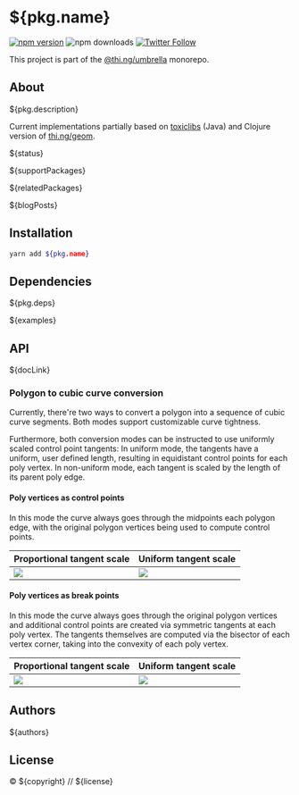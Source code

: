 # ${pkg.name}

[![npm version](https://img.shields.io/npm/v/${pkg.name}.svg)](https://www.npmjs.com/package/${pkg.name})
![npm downloads](https://img.shields.io/npm/dm/${pkg.name}.svg)
[![Twitter Follow](https://img.shields.io/twitter/follow/thing_umbrella.svg?style=flat-square&label=twitter)](https://twitter.com/thing_umbrella)

This project is part of the
[@thi.ng/umbrella](https://github.com/thi-ng/umbrella/) monorepo.

<!-- TOC -->

## About

${pkg.description}

Current implementations partially based on
[toxiclibs](http://toxiclibs.org) (Java) and Clojure version of
[thi.ng/geom](http://thi.ng/geom).

${status}

${supportPackages}

${relatedPackages}

${blogPosts}

## Installation

```bash
yarn add ${pkg.name}
```

## Dependencies

${pkg.deps}

${examples}

## API

${docLink}

### Polygon to cubic curve conversion

Currently, there're two ways to convert a polygon into a sequence of
cubic curve segments. Both modes support customizable curve tightness.

Furthermore, both conversion modes can be instructed to use uniformly
scaled control point tangents: In uniform mode, the tangents have a
uniform, user defined length, resulting in equidistant control points
for each poly vertex. In non-uniform mode, each tangent is scaled by the
length of its parent poly edge.

#### Poly vertices as control points

In this mode the curve always goes through the midpoints each polygon
edge, with the original polygon vertices being used to compute control
points.

| Proportional tangent scale                                                                            | Uniform tangent scale                                                                              |
|-------------------------------------------------------------------------------------------------------|----------------------------------------------------------------------------------------------------|
| ![](https://raw.githubusercontent.com/thi-ng/umbrella/master/assets/geom/geom-splines-cp-nonuni.png) | ![](https://raw.githubusercontent.com/thi-ng/umbrella/master/assets/geom/geom-splines-cp-uni.png) |

#### Poly vertices as break points

In this mode the curve always goes through the original polygon vertices
and additional control points are created via symmetric tangents at each
poly vertex. The tangents themselves are computed via the bisector of
each vertex corner, taking into the convexity of each poly vertex.

| Proportional tangent scale                                                                            | Uniform tangent scale                                                                              |
|-------------------------------------------------------------------------------------------------------|----------------------------------------------------------------------------------------------------|
| ![](https://raw.githubusercontent.com/thi-ng/umbrella/master/assets/geom/geom-splines-bp-nonuni.png) | ![](https://raw.githubusercontent.com/thi-ng/umbrella/master/assets/geom/geom-splines-bp-uni.png) |

## Authors

${authors}

## License

&copy; ${copyright} // ${license}
